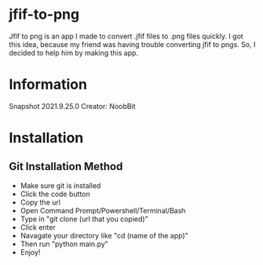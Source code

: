 # jfif-to-png
Jfif to png is an app I made to convert .jfif files to .png files quickly. I got this idea, because my friend was having trouble converting jfif to pngs. So, I decided to help him by making this app.

# Information
Snapshot 2021.9.25.0
Creator: NoobBit

# Installation
## Git Installation Method
- Make sure git is installed
- Click the code button
- Copy the url
- Open Command Prompt/Powershell/Terminal/Bash 
- Type in "git clone (url that you copied)"
- Click enter
- Navagate your directory like "cd (name of the app)"
- Then run "python main.py"
- Enjoy!
